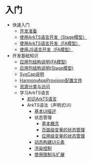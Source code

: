 # 入门

- 快速入门
  - [开发准备](start-overview.md)
  - [使用ArkTS语言开发（Stage模型）](start-with-ets-stage.md)
  - [使用ArkTS语言开发（FA模型）](start-with-ets-fa.md)
  - [使用JS语言开发（FA模型）](start-with-js-fa.md)
- 开发基础知识
  - [应用包结构说明(FA模型)](package-structure.md)
  - [应用包结构说明(Stage模型)](stage-structure.md)
  - [SysCap说明](syscap.md)
  - [HarmonyAppProvision配置文件](app-provision-structure.md)
  - [资源分类与访问](resource-categories-and-access.md)
  - 学习ArkTS语言
    - [初识ArkTS语言](arkts-get-started.md)
    - ArkTS语法（声明式UI）
      - [基本UI描述](arkts-basic-ui-description.md)
      - 状态管理
        - [基本概念](arkts-state-mgmt-concepts.md)
        - [页面级变量的状态管理](arkts-state-mgmt-page-level.md)
        - [应用级变量的状态管理](arkts-state-mgmt-application-level.md)
      - [动态构建UI元素](arkts-dynamic-ui-elememt-building.md)
      - [渲染控制](arkts-rendering-control.md)
      - [使用限制与扩展](arkts-restrictions-and-extensions.md)